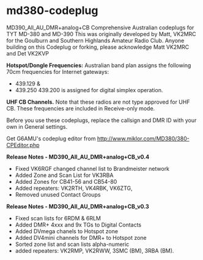# md380-codeplug

MD390_All_AU_DMR+analog+CB 
Comprehensive Australian codeplugs for TYT MD-380 and MD-390 
This was originally developed by Matt, VK2MRC for the Goulburn and Southern Highlands Amateur Radio Club. Anyone building on this Codeplug or forking, please acknowledge Matt VK2MRC and Det VK2KVP

<b>Hotspot/Dongle Frequencies:</b> Australian band plan assigns the following 70cm frequencies for Internet gateways:
- 439.129 & 
- 439.250
439.200 is assigned for digital simplex operation.

<b>UHF CB Channels.</b> Note that these radios are not type approved for UHF CB. These frequencies are included in Receive-only mode. 

Before you use these codeplugs, replace the callsign and DMR ID with your own in General settings.

Get G6AMU's codeplug editor from http://www.miklor.com/MD380/380-CPEditor.php

<b>Release Notes - MD390_All_AU_DMR+analog+CB_v0.4</b>
- Fixed VK6RGF changed channel list to Brandmeister network
- Added Zone and Scan List for VK3RBA
- Added Zones for CB41-56 and CB54-80
- Added repeaters: VK2RTH, VK4RBK, VK6ZTG, 
- Removed unused Contact Groups

<b>Release Notes - MD390_All_AU_DMR+analog+CB_v0.3</b>
- Fixed scan lists for 6RDM & 6RLM
- Added DMR+ 4xxx and 9x TGs to Digital Contacts
- Added DVmega chanels to Hotspot zone
- Added DV4mini channels for DMR+ to Hotspot zone
- Sorted zone list and scan lists alpha-numeric
- added repeaters: VK2RMP, VK2RWW, 3SMC (BM), 3RBA (BM).
